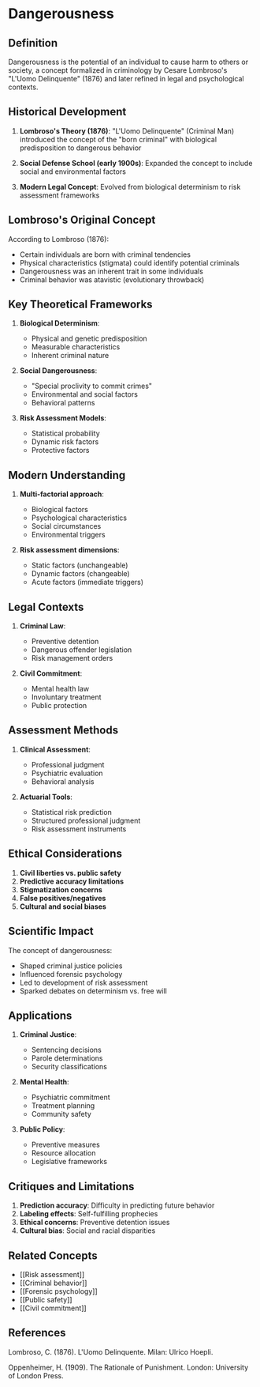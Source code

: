 # Dangerousness

## Definition

Dangerousness is the potential of an individual to cause harm to others or society, a concept formalized in criminology by Cesare Lombroso's "L'Uomo Delinquente" (1876) and later refined in legal and psychological contexts.

## Historical Development

1. **Lombroso's Theory (1876)**: "L'Uomo Delinquente" (Criminal Man) introduced the concept of the "born criminal" with biological predisposition to dangerous behavior

2. **Social Defense School (early 1900s)**: Expanded the concept to include social and environmental factors

3. **Modern Legal Concept**: Evolved from biological determinism to risk assessment frameworks

## Lombroso's Original Concept

According to Lombroso (1876):
- Certain individuals are born with criminal tendencies
- Physical characteristics (stigmata) could identify potential criminals
- Dangerousness was an inherent trait in some individuals
- Criminal behavior was atavistic (evolutionary throwback)

## Key Theoretical Frameworks

1. **Biological Determinism**: 
   - Physical and genetic predisposition
   - Measurable characteristics
   - Inherent criminal nature

2. **Social Dangerousness**:
   - "Special proclivity to commit crimes"
   - Environmental and social factors
   - Behavioral patterns

3. **Risk Assessment Models**:
   - Statistical probability
   - Dynamic risk factors
   - Protective factors

## Modern Understanding

1. **Multi-factorial approach**:
   - Biological factors
   - Psychological characteristics
   - Social circumstances
   - Environmental triggers

2. **Risk assessment dimensions**:
   - Static factors (unchangeable)
   - Dynamic factors (changeable)
   - Acute factors (immediate triggers)

## Legal Contexts

1. **Criminal Law**:
   - Preventive detention
   - Dangerous offender legislation
   - Risk management orders

2. **Civil Commitment**:
   - Mental health law
   - Involuntary treatment
   - Public protection

## Assessment Methods

1. **Clinical Assessment**:
   - Professional judgment
   - Psychiatric evaluation
   - Behavioral analysis

2. **Actuarial Tools**:
   - Statistical risk prediction
   - Structured professional judgment
   - Risk assessment instruments

## Ethical Considerations

1. **Civil liberties vs. public safety**
2. **Predictive accuracy limitations**
3. **Stigmatization concerns**
4. **False positives/negatives**
5. **Cultural and social biases**

## Scientific Impact

The concept of dangerousness:
- Shaped criminal justice policies
- Influenced forensic psychology
- Led to development of risk assessment
- Sparked debates on determinism vs. free will

## Applications

1. **Criminal Justice**:
   - Sentencing decisions
   - Parole determinations
   - Security classifications

2. **Mental Health**:
   - Psychiatric commitment
   - Treatment planning
   - Community safety

3. **Public Policy**:
   - Preventive measures
   - Resource allocation
   - Legislative frameworks

## Critiques and Limitations

1. **Prediction accuracy**: Difficulty in predicting future behavior
2. **Labeling effects**: Self-fulfilling prophecies
3. **Ethical concerns**: Preventive detention issues
4. **Cultural bias**: Social and racial disparities

## Related Concepts
- [[Risk assessment]]
- [[Criminal behavior]]
- [[Forensic psychology]]
- [[Public safety]]
- [[Civil commitment]]

## References

Lombroso, C. (1876). L'Uomo Delinquente. Milan: Ulrico Hoepli.

Oppenheimer, H. (1909). The Rationale of Punishment. London: University of London Press.